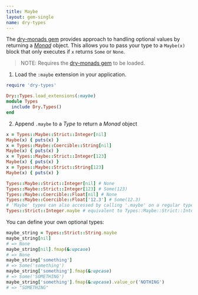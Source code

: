 ```yaml
---
title: Maybe
layout: gem-single
name: dry-types
---
```


The [dry-monads gem](/gems/dry-monads/) provides approach to handling optional values by returning a [_Monad_](/gems/dry-monads/) object. This allows you to pass your type to a `Maybe(x)` block that only executes if `x` returns `Some` or `None`.

> NOTE: Requires the [dry-monads gem](/gems/dry-monads/) to be loaded.
1. Load the `:maybe` extension in your application.

```ruby
require 'dry-types'

Dry::Types.load_extensions(:maybe)
module Types
  include Dry.Types()
end
```

2. Append `.maybe` to a _Type_ to return a _Monad_ object  

```ruby
x = Types::Maybe::Strict::Integer[nil]
Maybe(x) { puts(x) }
x = Types::Maybe::Coercible::String[nil]
Maybe(x) { puts(x) }
x = Types::Maybe::Strict::Integer[123]
Maybe(x) { puts(x) }
x = Types::Maybe::Strict::String[123]
Maybe(x) { puts(x) }
```

```ruby
Types::Maybe::Strict::Integer[nil] # None
Types::Maybe::Strict::Integer[123] # Some(123)
Types::Maybe::Coercible::Float[nil] # None
Types::Maybe::Coercible::Float['12.3'] # Some(12.3)
# 'Maybe' types can also accessed by calling '.maybe' on a regular type:
Types::Strict::Integer.maybe # equivalent to Types::Maybe::Strict::Integer
```

You can define your own optional types:

``` ruby
maybe_string = Types::Strict::String.maybe
maybe_string[nil]
# => None
maybe_string[nil].fmap(&:upcase)
# => None
maybe_string['something']
# => Some('something')
maybe_string['something'].fmap(&:upcase)
# => Some('SOMETHING')
maybe_string['something'].fmap(&:upcase).value_or('NOTHING')
# => "SOMETHING"
```
